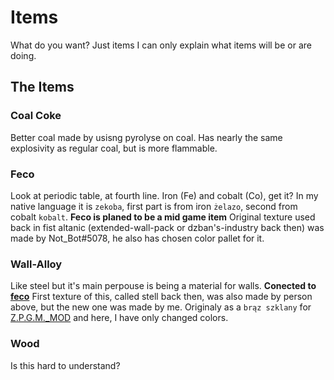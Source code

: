 # Items

What do you want?
Just items I can only explain what items will be or are doing.

## The Items

### Coal Coke

Better coal made by usisng pyrolyse on coal.
Has nearly the same explosivity as regular coal, but is more flammable.

### Feco

Look at periodic table, at fourth line.
Iron (Fe) and cobalt (Co), get it?
In my native language it is `zekoba`, first part is from iron `żelazo`, second from cobalt `kobalt`.
**Feco is planed to be a mid game item**
Original texture used back in fist altanic (extended-wall-pack or dzban's-industry back then) was made by Not_Bot#5078, he also has chosen color pallet for it.

### Wall-Alloy

Like steel but it's main perpouse is being a material for walls.
**Conected to [feco](#feco)**
First texture of this, called stell back then, was also made by person above, but the new one was made by me. Originaly as a `brąz szklany` for [Z.P.G.M._MOD](https://github.com/r-omnom/Z.P.G.M._Mod) and here, I have only changed colors.

### Wood

Is this hard to understand?
